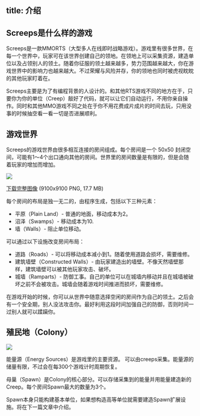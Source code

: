 title: 介绍
---

## Screeps是什么样的游戏

Screeps是一款MMORTS（大型多人在线即时战略游戏）。游戏里有很多世界，在每一个世界中，玩家可在该世界创建自己的领地。在领地上可以采集资源，建造单位以及占领别人的领土。随着你征服的领土越来越多，势力范围越来越大，你在游戏世界中的影响力也越来越大。不过荣耀与风险并存，你的领地也同时被虎视眈眈的其他玩家盯着在。

Screeps主要是为了有编程背景的人设计的。和其他RTS游戏不同的地方在于，只要你为你的单位（Creep）敲好了代码，就可以让它们自动运行，不用你亲自操作。同时和其他MMO游戏不同之处在于你不用花费成片成片的时间去玩，只用没事的时候抽空看一看一切是否进展顺利。

## 游戏世界

Screeps的游戏世界由很多相互连接的房间组成。每个房间是一个 50x50 封闭空间，可能有1～4个出口通向其他的房间。世界里的房间数量是有限的，但是会随着玩家的增加而增加。

![](https://docs.screeps.com/img/world-map.png)

[下载完整图像](http://static.screeps.com/map.png) (9100x9100 PNG, 17.7 MB)

每个房间的布局是独一无二的，由程序生成，包括以下三种元素：

* 平原（Plain Land）- 普通的地面，移动成本为2。
* 沼泽（Swamps）- 移动成本为10.
* 墙（Walls）- 阻止单位移动。

可以通过以下设施改变房间布局：

* 道路（Roads）- 可以将移动成本减小到1。随着使用道路会损坏，需要维修。
* 建筑墙壁（Constructed Walls）- 由玩家建造出的墙壁。不像天然墙壁那样，建筑墙壁可以被其他玩家攻击、破坏。
* 城墙（Ramparts）- 防御工事。自己的单位可以在城墙内移动并且在城墙被破坏之前不会被攻击。城墙会随着游戏时间推进而损坏，需要维修。

在游戏开始的时候，你可以从世界中随意选择空闲的房间作为自己的领土。之后会有一个安全期，别人没法攻击你。最好利用这段时间加强自己的防御，否则时间一过别人就可以蹂躏你。

## 殖民地（Colony）

![](https://docs.screeps.com/img/colony-center.png)

能量源（Energy Sources）是游戏里的主要资源。 可以由creeps采集。能量源的储量有限，不过会在每300个游戏计时周期恢复。

母巢（Spawn）是Colony的核心部分。可以存储采集到的能量并用能量建造新的Creep。每个房间Spawn最大的数量为3个。

Spawn本身只能构建基本单位，如果想构造高等单位就需要建造Spawn扩展设施。将在下一篇文章中介绍。
